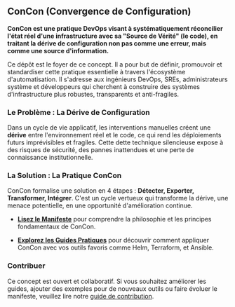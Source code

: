 ## ConCon (Convergence de Configuration)

**ConCon est une pratique DevOps visant à systématiquement réconcilier l'état réel d'une infrastructure avec sa "Source de Vérité" (le code), en traitant la dérive de configuration non pas comme une erreur, mais comme une source d'information.**

Ce dépôt est le foyer de ce concept. Il a pour but de définir, promouvoir et standardiser cette pratique essentielle à travers l'écosystème d'automatisation. Il s'adresse aux ingénieurs DevOps, SREs, administrateurs système et développeurs qui cherchent à construire des systèmes d'infrastructure plus robustes, transparents et anti-fragiles.

### Le Problème : La Dérive de Configuration

Dans un cycle de vie applicatif, les interventions manuelles créent une **dérive** entre l'environnement réel et le code, ce qui rend les déploiements futurs imprévisibles et fragiles. Cette dette technique silencieuse expose à des risques de sécurité, des pannes inattendues et une perte de connaissance institutionnelle.

### La Solution : La Pratique ConCon

ConCon formalise une solution en 4 étapes : **Détecter, Exporter, Transformer, Intégrer**. C'est un cycle vertueux qui transforme la dérive, une menace potentielle, en une opportunité d'amélioration continue.

* [**Lisez le Manifeste**](./MANIFESTO.md "null") pour comprendre la philosophie et les principes fondamentaux de ConCon.

* [**Explorez les Guides Pratiques**](./PRACTICES/ "null") pour découvrir comment appliquer ConCon avec vos outils favoris comme Helm, Terraform, et Ansible.

### Contribuer

Ce concept est ouvert et collaboratif. Si vous souhaitez améliorer les guides, ajouter des exemples pour de nouveaux outils ou faire évoluer le manifeste, veuillez lire notre [guide de contribution](./CONTRIBUTING.md "null").
